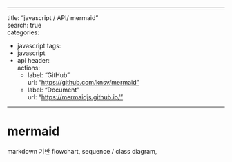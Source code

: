----------
title: “javascript / API/ mermaid”  
search: true  
categories:
-   javascript
tags:
-   javascript
-   api
    header:  
    actions:
    -   label: “GitHub”  
        url: “https://github.com/knsv/mermaid”
    -   label: “Document”  
        url: “https://mermaidjs.github.io/”

----------

# mermaid
markdown 기반 flowchart, sequence / class diagram, 

<!--stackedit_data:
eyJoaXN0b3J5IjpbNDYxMTA3NjM0XX0=
-->